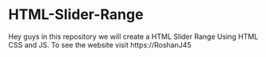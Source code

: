 # HTML-Slider-Range
Hey guys in this repository we will create a HTML Slider Range Using HTML CSS and JS. To see the website visit https://RoshanJ45
